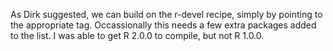 As Dirk suggested, we can build on the r-devel recipe, simply by pointing to the appropriate tag.  Occassionally this needs a few extra packages added to the list.  I was able to get R 2.0.0 to compile, but not R 1.0.0.

